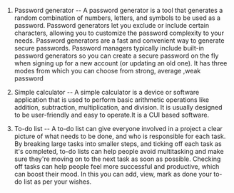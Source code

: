 1. Password generator -- A password generator is a tool that generates a random combination of numbers, letters, and symbols to be used as a password. Password generators let you exclude or include certain characters, allowing you to customize the password complexity to your needs. 
Password generators are a fast and convenient way to generate secure passwords. Password managers typically include built-in password generators so you can create a secure password on the fly when signing up for a new account (or updating an old one). 
It has three modes from which you can choose from strong, average ,weak  password




2. Simple calculator -- A simple calculator is a device or software application that is used to perform basic arithmetic operations like addition, subtraction, multiplication, and division. It is usually designed to be user-friendly and easy to operate.It is a CUI based software.
   




3. To-do list -- A to-do list can give everyone involved in a project a clear picture of what needs to be done, and who is responsible for each task.
By breaking large tasks into smaller steps, and ticking off each task as it's completed, to-do lists can help people avoid multitasking and make sure they're moving on to the next task as soon as possible.
Checking off tasks can help people feel more successful and productive, which can boost their mood.
In this you can add, view, mark as done your to-do list as per your wishes.



